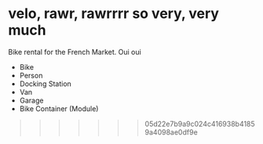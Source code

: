 # velo, rawr, rawrrrr so very, very much

Bike rental for the French Market. Oui oui

* Bike
* Person
* Docking Station
* Van
* Garage
* Bike Container (Module)
>>>>>>> 05d22e7b9a9c024c416938b41859a4098ae0df9e
